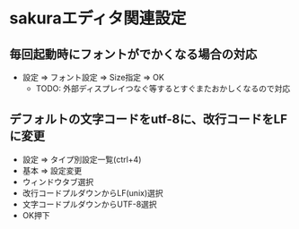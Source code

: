 # sakuraエディタ関連設定

## 毎回起動時にフォントがでかくなる場合の対応

* 設定 => フォント設定 => Size指定 => OK
  * TODO: 外部ディスプレイつなぐ等するとすぐまたおかしくなるので対応

## デフォルトの文字コードをutf-8に、改行コードをLFに変更

* 設定 => タイプ別設定一覧(ctrl+4)
* 基本 => 設定変更
* ウィンドウタブ選択
* 改行コードプルダウンからLF(unix)選択
* 文字コードプルダウンからUTF-8選択
* OK押下
